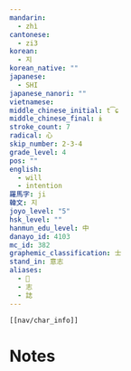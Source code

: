 ```yaml
---
mandarin:
  - zhì
cantonese:
  - zi3
korean:
  - 지
korean_native: ""
japanese:
  - SHI
japanese_nanori: ""
vietnamese:
middle_chinese_initial: t͡ɕ
middle_chinese_final: ɨ
stroke_count: 7
radical: 心
skip_number: 2-3-4
grade_level: 4
pos: ""
english:
  - will
  - intention
羅馬字: ji
韓文: 지
joyo_level: "5"
hsk_level: ""
hanmun_edu_level: 中
danayo_id: 4103
mc_id: 382
graphemic_classification: 士
stand_in: 意志
aliases:
  - 𢖽
  - 志
  - 誌
---
```

```meta-bind-embed
[[nav/char_info]]
```

# Notes
